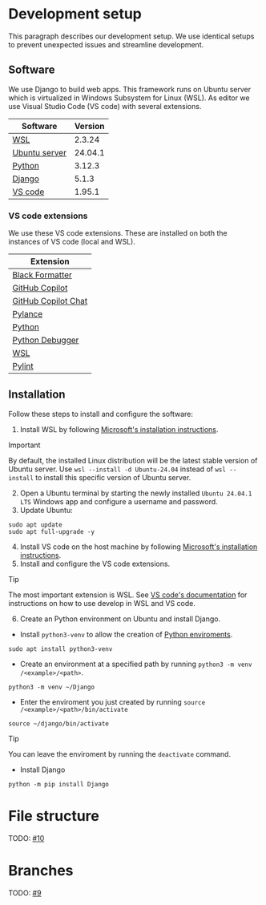 # Development setup
This paragraph describes our development setup. We use identical setups to prevent unexpected issues and streamline development.

## Software
We use Django to build web apps. This framework runs on Ubuntu server which is virtualized in Windows Subsystem for Linux (WSL). As editor we use Visual Studio Code (VS code) with several extensions.

| Software | Version |
|---------|-------------|
|[WSL](https://learn.microsoft.com/en-us/windows/wsl/)|2.3.24|
|[Ubuntu server](https://ubuntu.com/server)|24.04.1|
|[Python](https://www.python.org/)|3.12.3|
|[Django](https://www.djangoproject.com/)|5.1.3|
|[VS code](https://code.visualstudio.com/)|1.95.1|

### VS code extensions
We use these VS code extensions. These are installed on both the instances of VS code (local and WSL).

| Extension|
|--------|
| [Black Formatter](https://marketplace.visualstudio.com/items?itemName=ms-python.black-formatter) |
| [GitHub Copilot](https://marketplace.visualstudio.com/items?itemName=GitHub.copilot) |
| [GitHub Copilot Chat](https://marketplace.visualstudio.com/items?itemName=GitHub.copilot-chat) |
| [Pylance](https://marketplace.visualstudio.com/items?itemName=ms-python.vscode-pylance) |
| [Python](https://marketplace.visualstudio.com/items?itemName=ms-python.python) |
| [Python Debugger](https://marketplace.visualstudio.com/items?itemName=ms-python.debugpy) | 
| [WSL](https://marketplace.visualstudio.com/items?itemName=ms-vscode-remote.remote-wsl) |
| [Pylint](https://marketplace.visualstudio.com/items?itemName=ms-python.pylint) | 

## Installation
Follow these steps to install and configure the software:

1. Install WSL by following [Microsoft's installation instructions](https://learn.microsoft.com/en-us/windows/wsl/install).
> [!IMPORTANT]
> By default, the installed Linux distribution will be the latest stable version of Ubuntu server. Use `wsl --install -d Ubuntu-24.04` instead of `wsl --install` to install this specific version of Ubuntu server.
2. Open a Ubuntu terminal by starting the newly installed `Ubuntu 24.04.1 LTS` Windows app and configure a username and password.
3. Update Ubuntu:
```shell
sudo apt update
sudo apt full-upgrade -y
```
4. Install VS code on the host machine by following [Microsoft's installation instructions](https://code.visualstudio.com/docs/setup/setup-overview).
5. Install and configure the VS code extensions.
> [!TIP]
> The most important extension is WSL. See [VS code's documentation](https://code.visualstudio.com/docs/remote/wsl) for instructions on how to use develop in WSL and VS code.
6. Create an Python environment on Ubuntu and install Django.
  - Install `python3-venv` to allow the creation of [Python enviroments](https://docs.python.org/3/tutorial/venv.html).
```shell
sudo apt install python3-venv
```
  - Create an environment at a specified path by running `python3 -m venv /<example>/<path>`.
```shell
python3 -m venv ~/Django
```
  - Enter the enviroment you just created by running `source /<example>/<path>/bin/activate`
```shell
source ~/django/bin/activate
```
> [!TIP]
> You can leave the enviroment by running the `deactivate` command.
  - Install Django
```shell
python -m pip install Django
```

# File structure
TODO: [#10](https://github.com/MirrorBoys/TheMirror/issues/10)

# Branches
TODO: [#9](https://github.com/MirrorBoys/TheMirror/issues/9)
